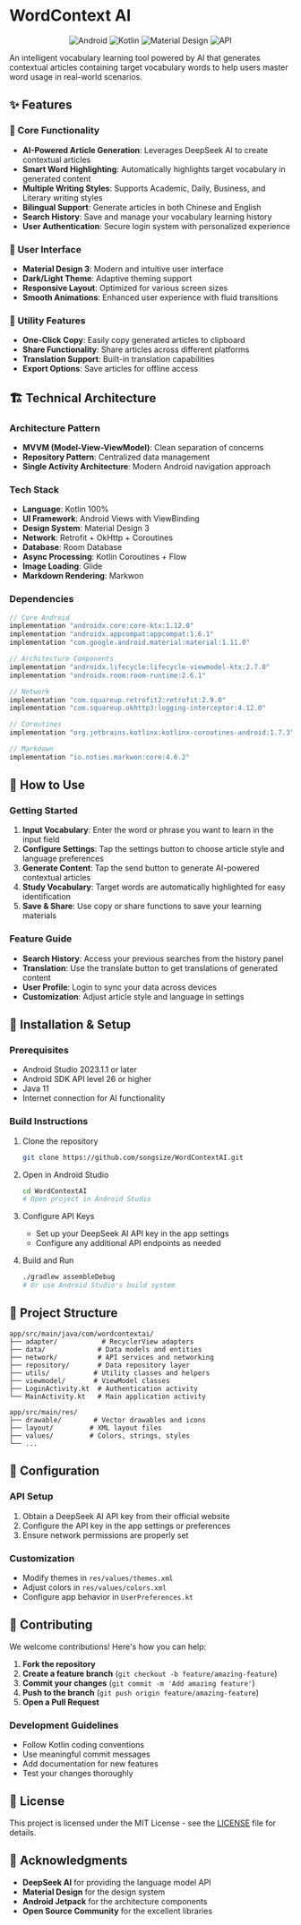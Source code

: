 # WordContext AI

<p align="center">
  <img src="https://img.shields.io/badge/Android-3DDC84?style=for-the-badge&logo=android&logoColor=white" alt="Android">
  <img src="https://img.shields.io/badge/Kotlin-0095D5?style=for-the-badge&logo=kotlin&logoColor=white" alt="Kotlin">
  <img src="https://img.shields.io/badge/Material%20Design-757575?style=for-the-badge&logo=material-design&logoColor=white" alt="Material Design">
  <img src="https://img.shields.io/badge/API-26%2B-brightgreen?style=for-the-badge" alt="API">
</p>

An intelligent vocabulary learning tool powered by AI that generates contextual articles containing target vocabulary words to help users master word usage in real-world scenarios.

## ✨ Features

### 🎯 Core Functionality
- **AI-Powered Article Generation**: Leverages DeepSeek AI to create contextual articles
- **Smart Word Highlighting**: Automatically highlights target vocabulary in generated content
- **Multiple Writing Styles**: Supports Academic, Daily, Business, and Literary writing styles
- **Bilingual Support**: Generate articles in both Chinese and English
- **Search History**: Save and manage your vocabulary learning history
- **User Authentication**: Secure login system with personalized experience

### 🎨 User Interface
- **Material Design 3**: Modern and intuitive user interface
- **Dark/Light Theme**: Adaptive theming support
- **Responsive Layout**: Optimized for various screen sizes
- **Smooth Animations**: Enhanced user experience with fluid transitions

### 🔧 Utility Features
- **One-Click Copy**: Easily copy generated articles to clipboard
- **Share Functionality**: Share articles across different platforms
- **Translation Support**: Built-in translation capabilities
- **Export Options**: Save articles for offline access

## 🏗️ Technical Architecture

### Architecture Pattern
- **MVVM (Model-View-ViewModel)**: Clean separation of concerns
- **Repository Pattern**: Centralized data management
- **Single Activity Architecture**: Modern Android navigation approach

### Tech Stack
- **Language**: Kotlin 100%
- **UI Framework**: Android Views with ViewBinding
- **Design System**: Material Design 3
- **Network**: Retrofit + OkHttp + Coroutines
- **Database**: Room Database
- **Async Processing**: Kotlin Coroutines + Flow
- **Image Loading**: Glide
- **Markdown Rendering**: Markwon

### Dependencies
```kotlin
// Core Android
implementation "androidx.core:core-ktx:1.12.0"
implementation "androidx.appcompat:appcompat:1.6.1"
implementation "com.google.android.material:material:1.11.0"

// Architecture Components
implementation "androidx.lifecycle:lifecycle-viewmodel-ktx:2.7.0"
implementation "androidx.room:room-runtime:2.6.1"

// Network
implementation "com.squareup.retrofit2:retrofit:2.9.0"
implementation "com.squareup.okhttp3:logging-interceptor:4.12.0"

// Coroutines
implementation "org.jetbrains.kotlinx:kotlinx-coroutines-android:1.7.3"

// Markdown
implementation "io.noties.markwon:core:4.6.2"
```

## 📱 How to Use

### Getting Started
1. **Input Vocabulary**: Enter the word or phrase you want to learn in the input field
2. **Configure Settings**: Tap the settings button to choose article style and language preferences
3. **Generate Content**: Tap the send button to generate AI-powered contextual articles
4. **Study Vocabulary**: Target words are automatically highlighted for easy identification
5. **Save & Share**: Use copy or share functions to save your learning materials

### Feature Guide
- **Search History**: Access your previous searches from the history panel
- **Translation**: Use the translate button to get translations of generated content
- **User Profile**: Login to sync your data across devices
- **Customization**: Adjust article style and language in settings

## 🚀 Installation & Setup

### Prerequisites
- Android Studio 2023.1.1 or later
- Android SDK API level 26 or higher
- Java 11
- Internet connection for AI functionality

### Build Instructions
1. Clone the repository
   ```bash
   git clone https://github.com/songsize/WordContextAI.git
   ```

2. Open in Android Studio
   ```bash
   cd WordContextAI
   # Open project in Android Studio
   ```

3. Configure API Keys
   - Set up your DeepSeek AI API key in the app settings
   - Configure any additional API endpoints as needed

4. Build and Run
   ```bash
   ./gradlew assembleDebug
   # Or use Android Studio's build system
   ```

## 📁 Project Structure

```
app/src/main/java/com/wordcontextai/
├── adapter/           # RecyclerView adapters
├── data/             # Data models and entities
├── network/          # API services and networking
├── repository/       # Data repository layer
├── utils/           # Utility classes and helpers
├── viewmodel/       # ViewModel classes
├── LoginActivity.kt  # Authentication activity
└── MainActivity.kt   # Main application activity

app/src/main/res/
├── drawable/        # Vector drawables and icons
├── layout/         # XML layout files
├── values/         # Colors, strings, styles
└── ...
```

## 🔧 Configuration

### API Setup
1. Obtain a DeepSeek AI API key from their official website
2. Configure the API key in the app settings or preferences
3. Ensure network permissions are properly set

### Customization
- Modify themes in `res/values/themes.xml`
- Adjust colors in `res/values/colors.xml`
- Configure app behavior in `UserPreferences.kt`

## 🤝 Contributing

We welcome contributions! Here's how you can help:

1. **Fork the repository**
2. **Create a feature branch** (`git checkout -b feature/amazing-feature`)
3. **Commit your changes** (`git commit -m 'Add amazing feature'`)
4. **Push to the branch** (`git push origin feature/amazing-feature`)
5. **Open a Pull Request**

### Development Guidelines
- Follow Kotlin coding conventions
- Use meaningful commit messages
- Add documentation for new features
- Test your changes thoroughly

## 📄 License

This project is licensed under the MIT License - see the [LICENSE](LICENSE) file for details.

## 🙏 Acknowledgments

- **DeepSeek AI** for providing the language model API
- **Material Design** for the design system
- **Android Jetpack** for the architecture components
- **Open Source Community** for the excellent libraries

